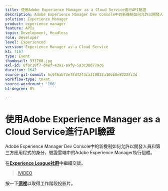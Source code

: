 ```yaml
---
title: 使用Adobe Experience Manager as a Cloud Service進行API驗證
description: Adobe Experience Manager Dev Console中的新機制如何允許以開發人員和第三方應用程式的身分，驗證雲端中的Adobe Experience Manager執行個體。 此工作階段屬於Adobe Developers Live內容事件的一部分。
solution: Experience Manager
product: experience manager
feature: APIs
topic: Development, Headless
role: Developer
level: Experienced
version: Experience Manager as a Cloud Service
kt: 7167
type: Event
thumbnail: 331768.jpg
exl-id: 0f0c18f7-d4ef-4391-a9f8-5a3c38d779c6
duration: 1642
source-git-commit: 5c946ab73e78d4243ca310032a10bb8e82228c3d
workflow-type: tm+mt
source-wordcount: '106'
ht-degree: 0%

---
```


# 使用Adobe Experience Manager as a Cloud Service進行API驗證

Adobe Experience Manager Dev Console中的新機制如何允許以開發人員和第三方應用程式的身分，驗證雲端中的Adobe Experience Manager執行個體。

在&#x200B;**[Experience League社群](https://adobe.ly/36Yd3v6)**&#x200B;中繼續交談。

>[!VIDEO](https://video.tv.adobe.com/v/331768/?quality=12&learn=on&hidetitle=true)

按一下&#x200B;**[這裡](/help/adobe-developers-live/assets/api-authentication.pdf)**&#x200B;以取得工作階段投影片。
